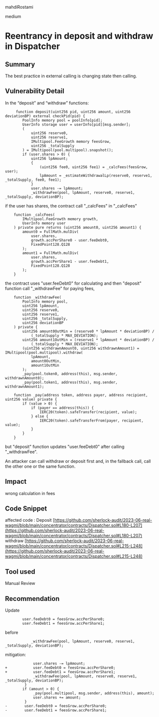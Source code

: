 mahdiRostami

medium

# Reentrancy in deposit and withdraw in Dispatcher

## Summary
The best practice in external calling is changing state then calling.
## Vulnerability Detail
In the “deposit”  and “withdraw” functions:
```solidity
     function deposit(uint256 pid, uint256 amount, uint256 deviationBP) external checkPid(pid) {
        PoolInfo memory pool = poolInfo[pid];
        UserInfo storage user = userInfo[pid][msg.sender];
        (
            uint256 reserve0,
            uint256 reserve1,
            IMultipool.FeeGrowth memory feesGrow,
            uint256 _totalSupply
        ) = IMultipool(pool.multipool).snapshot();
        if (user.shares > 0) {
            uint256 lpAmount;
            {
                (uint256 fee0, uint256 fee1) = _calcFees(feesGrow, user);
                lpAmount = _estimateWithdrawalLp(reserve0, reserve1, _totalSupply, fee0, fee1);
            }
            user.shares -= lpAmount;
            _withdrawFee(pool, lpAmount, reserve0, reserve1, _totalSupply, deviationBP);
```
if the user has shares, the contract call "_calcFees" in "_calcFees" 
```solidity
    function _calcFees(
        IMultipool.FeeGrowth memory growth,
        UserInfo memory user
    ) private pure returns (uint256 amount0, uint256 amount1) {
        amount0 = FullMath.mulDiv(
            user.shares,
            growth.accPerShare0 - user.feeDebt0,
            FixedPoint128.Q128
        );
        amount1 = FullMath.mulDiv(
            user.shares,
            growth.accPerShare1 - user.feeDebt1,
            FixedPoint128.Q128
        );
    }
```
the contract uses "user.feeDebt0" for calculating and then "deposit" function call "_withdrawFee" for paying fees,
```solidity
    function _withdrawFee(
        PoolInfo memory pool,
        uint256 lpAmount,
        uint256 reserve0,
        uint256 reserve1,
        uint256 _totalSupply,
        uint256 deviationBP
    ) private {
        uint256 amount0OutMin = (reserve0 * lpAmount * deviationBP) /
            (_totalSupply * MAX_DEVIATION);
        uint256 amount1OutMin = (reserve1 * lpAmount * deviationBP) /
            (_totalSupply * MAX_DEVIATION);
        (uint256 withdrawnAmount0, uint256 withdrawnAmount1) = IMultipool(pool.multipool).withdraw(
            lpAmount,
            amount0OutMin,
            amount1OutMin
        );
        _pay(pool.token0, address(this), msg.sender, withdrawnAmount0);
        _pay(pool.token1, address(this), msg.sender, withdrawnAmount1);
```
```solidity
    function _pay(address token, address payer, address recipient, uint256 value) private {
        if (value > 0) {
            if (payer == address(this)) {
                IERC20(token).safeTransfer(recipient, value);
            } else {
                IERC20(token).safeTransferFrom(payer, recipient, value);
            }
        }
    }
```
 but "deposit" function updates "user.feeDebt0" after calling "_withdrawFee".

An attacker can call withdraw or deposit first and, in the fallback call, call the other one or the same function.
## Impact
wrong calculation in fees
## Code Snippet
affected code :
Deposit
[https://github.com/sherlock-audit/2023-06-real-wagmi/blob/main/concentrator/contracts/Dispatcher.sol#L180-L207](https://github.com/sherlock-audit/2023-06-real-wagmi/blob/main/concentrator/contracts/Dispatcher.sol#L180-L207)
withdraw
[https://github.com/sherlock-audit/2023-06-real-wagmi/blob/main/concentrator/contracts/Dispatcher.sol#L215-L248](https://github.com/sherlock-audit/2023-06-real-wagmi/blob/main/concentrator/contracts/Dispatcher.sol#L215-L248)
## Tool used
Manual Review
## Recommendation
Update 
```solidity
        user.feeDebt0 = feesGrow.accPerShare0;
        user.feeDebt1 = feesGrow.accPerShare1;
```
before 
```solidity
            _withdrawFee(pool, lpAmount, reserve0, reserve1, _totalSupply, deviationBP);
```

mitigation:
```git
             user.shares -= lpAmount;
+            user.feeDebt0 = feesGrow.accPerShare0; 
+            user.feeDebt1 = feesGrow.accPerShare1;
             _withdrawFee(pool, lpAmount, reserve0, reserve1, _totalSupply, deviationBP); 
         }
        if (amount > 0) { 
             _pay(pool.multipool, msg.sender, address(this), amount);
             user.shares += amount;
         }
-        user.feeDebt0 = feesGrow.accPerShare0;
-        user.feeDebt1 = feesGrow.accPerShare1;
```